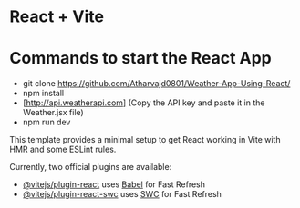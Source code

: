 # React + Vite

# Commands to start the React App
- git clone https://github.com/Atharvajd0801/Weather-App-Using-React/
- npm install
- [http://api.weatherapi.com] (Copy the API key and paste it in the Weather.jsx file)
- npm run dev
  
This template provides a minimal setup to get React working in Vite with HMR and some ESLint rules.

Currently, two official plugins are available:

- [@vitejs/plugin-react](https://github.com/vitejs/vite-plugin-react/blob/main/packages/plugin-react/README.md) uses [Babel](https://babeljs.io/) for Fast Refresh
- [@vitejs/plugin-react-swc](https://github.com/vitejs/vite-plugin-react-swc) uses [SWC](https://swc.rs/) for Fast Refresh
